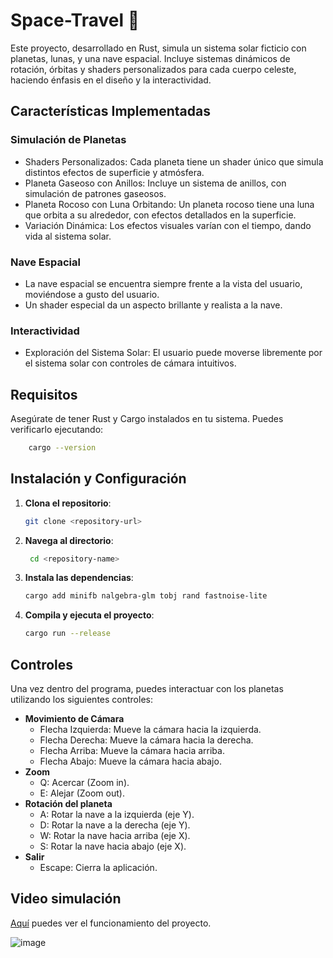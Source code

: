 # Space-Travel 🚀
Este proyecto, desarrollado en Rust, simula un sistema solar ficticio con planetas, lunas, y una nave espacial. Incluye sistemas dinámicos de rotación, órbitas y shaders personalizados para cada cuerpo celeste, haciendo énfasis en el diseño y la interactividad.

## Características Implementadas
### Simulación de Planetas
- Shaders Personalizados: Cada planeta tiene un shader único que simula distintos efectos de superficie y atmósfera.
- Planeta Gaseoso con Anillos: Incluye un sistema de anillos, con simulación de patrones gaseosos.
- Planeta Rocoso con Luna Orbitando: Un planeta rocoso tiene una luna que orbita a su alrededor, con efectos detallados en la superficie.
- Variación Dinámica: Los efectos visuales varían con el tiempo, dando vida al sistema solar.

### Nave Espacial
- La nave espacial se encuentra siempre frente a la vista del usuario, moviéndose a gusto del usuario.
- Un shader especial da un aspecto brillante y realista a la nave.

### Interactividad
- Exploración del Sistema Solar: El usuario puede moverse libremente por el sistema solar con controles de cámara intuitivos.

## Requisitos
Asegúrate de tener Rust y Cargo instalados en tu sistema. Puedes verificarlo ejecutando:
```bash
    cargo --version
```

## Instalación y Configuración
1. **Clona el repositorio**:
    ```bash
    git clone <repository-url>
    ```
2. **Navega al directorio**:
   ```bash
    cd <repository-name>
    ```
3. **Instala las dependencias**:
    ```bash
    cargo add minifb nalgebra-glm tobj rand fastnoise-lite
    ```
3. **Compila y ejecuta el proyecto**:
    ```bash
    cargo run --release
    ```
## Controles
Una vez dentro del programa, puedes interactuar con los planetas utilizando los siguientes controles:
- **Movimiento de Cámara**
  - Flecha Izquierda: Mueve la cámara hacia la izquierda.
  - Flecha Derecha: Mueve la cámara hacia la derecha.
  - Flecha Arriba: Mueve la cámara hacia arriba.
  - Flecha Abajo: Mueve la cámara hacia abajo.
- **Zoom**
  - Q: Acercar (Zoom in).
  - E: Alejar (Zoom out).
- **Rotación del planeta**
  - A: Rotar la nave a la izquierda (eje Y).
  - D: Rotar la nave a la derecha (eje Y).
  - W: Rotar la nave hacia arriba (eje X).
  - S: Rotar la nave hacia abajo (eje X).
- **Salir**
  - Escape: Cierra la aplicación.

## Video simulación
[Aquí](https://youtu.be/F1B6cRi4z-Q) puedes ver el funcionamiento del proyecto.

![image](https://github.com/user-attachments/assets/17e10f10-2872-47c1-88d2-6718fcbdebd3)


